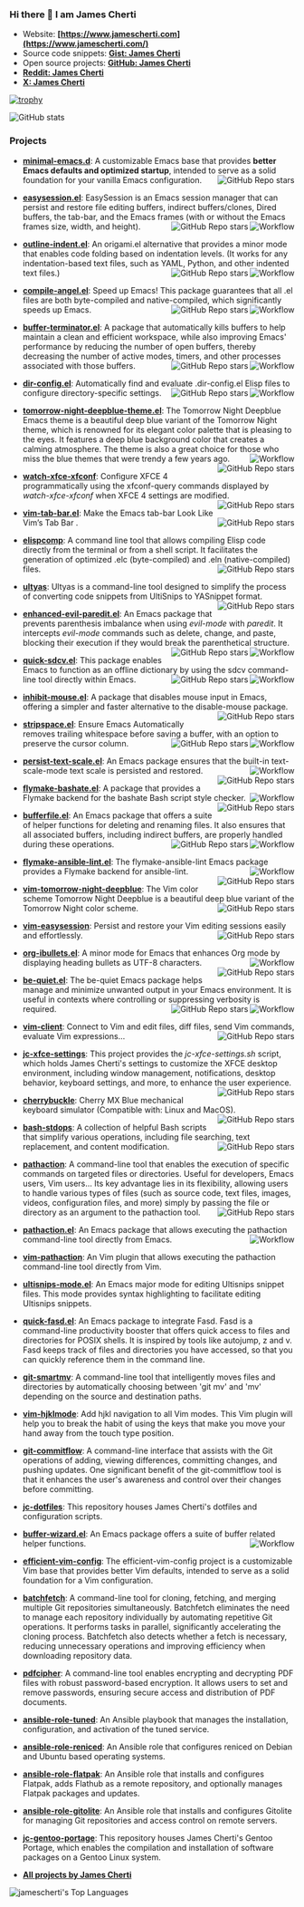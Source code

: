 ### Hi there 👋 I am James Cherti

- Website: **[https://www.jamescherti.com](https://www.jamescherti.com/)**
- Source code snippets: **[Gist: James Cherti](https://gist.github.com/jamescherti)**
- Open source projects: **[GitHub: James Cherti](https://github.com/jamescherti)**
- **[Reddit: James Cherti](https://www.reddit.com/user/jamescherti/)**
- **[X: James Cherti](https://x.com/jamescherti)**

[![trophy](https://github-profile-trophy.vercel.app/?username=jamescherti&title=Stars,Commits,Repositories,PullRequest&theme=flat)](https://github.com/ryo-ma/github-profile-trophy)

![GitHub stats](https://github-readme-stats.vercel.app/api?username=jamescherti&show_icons=true&theme=default)

### Projects

- **[minimal-emacs.d](https://github.com/jamescherti/minimal-emacs.d)**: A customizable Emacs base that provides **better Emacs defaults and optimized startup**, intended to serve as a solid foundation for your vanilla Emacs configuration. <img align="right" alt="GitHub Repo stars" src="https://img.shields.io/github/stars/jamescherti/minimal-emacs.d?style=social">

- **[easysession.el](https://github.com/jamescherti/easysession.el)**: EasySession is an Emacs session manager that can persist and restore file editing buffers, indirect buffers/clones, Dired buffers, the tab-bar, and the Emacs frames (with or without the Emacs frames size, width, and height). <img align="right" alt="Workflow" src="https://github.com/jamescherti/easysession.el/actions/workflows/ci.yml/badge.svg"> <img align="right" alt="GitHub Repo stars" src="https://img.shields.io/github/stars/jamescherti/easysession.el?style=social">

- **[outline-indent.el](https://github.com/jamescherti/outline-indent.el)**: An origami.el alternative that provides a minor mode that enables code folding based on indentation levels. (It works for any indentation-based text files, such as YAML, Python, and other indented text files.) <img align="right" alt="Workflow" src="https://github.com/jamescherti/outline-indent.el/actions/workflows/ci.yml/badge.svg"> <img align="right" alt="GitHub Repo stars" src="https://img.shields.io/github/stars/jamescherti/outline-indent.el?style=social">

- **[compile-angel.el](https://github.com/jamescherti/compile-angel.el)**: Speed up Emacs! This package guarantees that all .el files are both byte-compiled and native-compiled, which significantly speeds up Emacs. <img align="right" alt="Workflow" src="https://github.com/jamescherti/compile-angel.el/actions/workflows/ci.yml/badge.svg"> <img align="right" alt="GitHub Repo stars" src="https://img.shields.io/github/stars/jamescherti/compile-angel.el?style=social">

- **[buffer-terminator.el](https://github.com/jamescherti/buffer-terminator.el)**: A package that automatically kills buffers to help maintain a clean and efficient workspace, while also improving Emacs' performance by reducing the number of open buffers, thereby decreasing the number of active modes, timers, and other processes associated with those buffers. <img align="right" alt="Workflow" src="https://github.com/jamescherti/buffer-terminator.el/actions/workflows/ci.yml/badge.svg"> <img align="right" alt="GitHub Repo stars" src="https://img.shields.io/github/stars/jamescherti/buffer-terminator.el?style=social">

- **[dir-config.el](https://github.com/jamescherti/dir-config.el)**: Automatically find and evaluate .dir-config.el Elisp files to configure directory-specific settings. <img align="right" alt="Workflow" src="https://github.com/jamescherti/dir-config.el/actions/workflows/ci.yml/badge.svg"> <img align="right" alt="GitHub Repo stars" src="https://img.shields.io/github/stars/jamescherti/dir-config.el?style=social">

- **[tomorrow-night-deepblue-theme.el](https://github.com/jamescherti/tomorrow-night-deepblue-theme.el)**: The Tomorrow Night Deepblue Emacs theme is a beautiful deep blue variant of the Tomorrow Night theme, which is renowned for its elegant color palette that is pleasing to the eyes. It features a deep blue background color that creates a calming atmosphere. The theme is also a great choice for those who miss the blue themes that were trendy a few years ago. <img align="right" alt="Workflow" src="https://github.com/jamescherti/tomorrow-night-deepblue-theme.el/actions/workflows/ci.yml/badge.svg"> <img align="right" alt="GitHub Repo stars" src="https://img.shields.io/github/stars/jamescherti/tomorrow-night-deepblue-theme.el?style=social">

- **[watch-xfce-xfconf](https://github.com/jamescherti/watch-xfce-xfconf)**: Configure XFCE 4 programmatically using the xfconf-query commands displayed by *watch-xfce-xfconf* when XFCE 4 settings are modified. <img align="right" alt="GitHub Repo stars" src="https://img.shields.io/github/stars/jamescherti/watch-xfce-xfconf?style=social">

- **[vim-tab-bar.el](https://github.com/jamescherti/vim-tab-bar.el)**: Make the Emacs tab-bar Look Like Vim’s Tab Bar . <img align="right" alt="GitHub Repo stars" src="https://img.shields.io/github/stars/jamescherti/vim-tab-bar.el?style=social">

- **[elispcomp](https://github.com/jamescherti/elispcomp)**: A command line tool that allows compiling Elisp code directly from the terminal or from a shell script. It facilitates the generation of optimized .elc (byte-compiled) and .eln (native-compiled) files. <img align="right" alt="GitHub Repo stars" src="https://img.shields.io/github/stars/jamescherti/elispcomp?style=social">

- **[ultyas](https://github.com/jamescherti/ultyas)**: Ultyas is a command-line tool designed to simplify the process of converting code snippets from UltiSnips to YASnippet format. <img align="right" alt="GitHub Repo stars" src="https://img.shields.io/github/stars/jamescherti/ultyas?style=social">

- **[enhanced-evil-paredit.el](https://github.com/jamescherti/enhanced-evil-paredit.el)**: An Emacs package that prevents parenthesis imbalance when using *evil-mode* with *paredit*. It intercepts *evil-mode* commands such as delete, change, and paste, blocking their execution if they would break the parenthetical structure. <img align="right" alt="Workflow" src="https://github.com/jamescherti/enhanced-evil-paredit.el/actions/workflows/ci.yml/badge.svg"> <img align="right" alt="GitHub Repo stars" src="https://img.shields.io/github/stars/jamescherti/enhanced-evil-paredit.el?style=social">

- **[quick-sdcv.el](https://github.com/jamescherti/quick-sdcv.el)**: This package enables Emacs to function as an offline dictionary by using the sdcv command-line tool directly within Emacs. <img align="right" alt="Workflow" src="https://github.com/jamescherti/quick-sdcv.el/actions/workflows/ci.yml/badge.svg"> <img align="right" alt="GitHub Repo stars" src="https://img.shields.io/github/stars/jamescherti/quick-sdcv.el?style=social">

- **[inhibit-mouse.el](https://github.com/jamescherti/inhibit-mouse.el)**: A package that disables mouse input in Emacs, offering a simpler and faster alternative to the disable-mouse package. <img align="right" alt="GitHub Repo stars" src="https://img.shields.io/github/stars/jamescherti/inhibit-mouse.el?style=social">

- **[stripspace.el](https://github.com/jamescherti/stripspace.el)**: Ensure Emacs Automatically removes trailing whitespace before saving a buffer, with an option to preserve the cursor column. <img align="right" alt="Workflow" src="https://github.com/jamescherti/stripspace.el/actions/workflows/ci.yml/badge.svg"> <img align="right" alt="GitHub Repo stars" src="https://img.shields.io/github/stars/jamescherti/stripspace.el?style=social">

- **[persist-text-scale.el](https://github.com/jamescherti/persist-text-scale.el)**: An Emacs package ensures that the built-in text-scale-mode text scale is persisted and restored. <img align="right" alt="Workflow" src="https://github.com/jamescherti/persist-text-scale.el/actions/workflows/ci.yml/badge.svg"> <img align="right" alt="GitHub Repo stars" src="https://img.shields.io/github/stars/jamescherti/persist-text-scale.el?style=social">

- **[flymake-bashate.el](https://github.com/jamescherti/flymake-bashate.el)**: A package that provides a Flymake backend for the bashate Bash script style checker. <img align="right" alt="Workflow" src="https://github.com/jamescherti/flymake-bashate.el/actions/workflows/ci.yml/badge.svg"> <img align="right" alt="GitHub Repo stars" src="https://img.shields.io/github/stars/jamescherti/flymake-bashate.el?style=social">

- **[bufferfile.el](https://github.com/jamescherti/bufferfile.el)**: An Emacs package that offers a suite of helper functions for deleting and renaming files. It also ensures that all associated buffers, including indirect buffers, are properly handled during these operations. <img align="right" alt="Workflow" src="https://github.com/jamescherti/bufferfile.el/actions/workflows/ci.yml/badge.svg"> <img align="right" alt="GitHub Repo stars" src="https://img.shields.io/github/stars/jamescherti/bufferfile.el?style=social">

- **[flymake-ansible-lint.el](https://github.com/jamescherti/flymake-ansible-lint.el)**: The flymake-ansible-lint Emacs package provides a Flymake backend for ansible-lint. <img align="right" alt="Workflow" src="https://github.com/jamescherti/flymake-ansible-lint.el/actions/workflows/ci.yml/badge.svg"> <img align="right" alt="GitHub Repo stars" src="https://img.shields.io/github/stars/jamescherti/flymake-ansible-lint.el?style=social">

- **[vim-tomorrow-night-deepblue](https://github.com/jamescherti/vim-tomorrow-night-deepblue)**: The Vim color scheme Tomorrow Night Deepblue is a beautiful deep blue variant of the Tomorrow Night color scheme. <img align="right" alt="GitHub Repo stars" src="https://img.shields.io/github/stars/jamescherti/vim-tomorrow-night-deepblue?style=social">

- **[vim-easysession](https://github.com/jamescherti/vim-easysession)**: Persist and restore your Vim editing sessions easily and effortlessly. <img align="right" alt="GitHub Repo stars" src="https://img.shields.io/github/stars/jamescherti/vim-easysession?style=social">

- **[org-ibullets.el](https://github.com/jamescherti/org-ibullets.el)**: A minor mode for Emacs that enhances Org mode by displaying heading bullets as UTF-8 characters. <img align="right" alt="Workflow" src="https://github.com/jamescherti/org-ibullets.el/actions/workflows/ci.yml/badge.svg"> <img align="right" alt="GitHub Repo stars" src="https://img.shields.io/github/stars/jamescherti/org-ibullets.el?style=social">

- **[be-quiet.el](https://github.com/jamescherti/be-quiet.el)**: The be-quiet Emacs package helps manage and minimize unwanted output in your Emacs environment. It is useful in contexts where controlling or suppressing verbosity is required. <img align="right" alt="Workflow" src="https://github.com/jamescherti/be-quiet.el/actions/workflows/ci.yml/badge.svg"> <img align="right" alt="GitHub Repo stars" src="https://img.shields.io/github/stars/jamescherti/be-quiet.el?style=social">

- **[vim-client](https://github.com/jamescherti/vim-client)**: Connect to Vim and edit files, diff files, send Vim commands, evaluate Vim expressions... <img align="right" alt="GitHub Repo stars" src="https://img.shields.io/github/stars/jamescherti/vim-client?style=social">

- **[jc-xfce-settings](https://github.com/jamescherti/jc-xfce-settings)**: This project provides the *jc-xfce-settings.sh* script, which holds James Cherti's settings to customize the XFCE desktop environment, including window management, notifications, desktop behavior, keyboard settings, and more, to enhance the user experience. <img align="right" alt="GitHub Repo stars" src="https://img.shields.io/github/stars/jamescherti/jc-xfce-settings?style=social">

- **[cherrybuckle](https://github.com/jamescherti/cherrybuckle)**: Cherry MX Blue mechanical keyboard simulator (Compatible with: Linux and MacOS). <img align="right" alt="GitHub Repo stars" src="https://img.shields.io/github/stars/jamescherti/cherrybuckle?style=social">

- **[bash-stdops](https://github.com/jamescherti/bash-stdops)**: A collection of helpful Bash scripts that simplify various operations, including file searching, text replacement, and content modification. <img align="right" alt="GitHub Repo stars" src="https://img.shields.io/github/stars/jamescherti/bash-stdops?style=social">

- **[pathaction](https://github.com/jamescherti/pathaction)**: A command-line tool that enables the execution of specific commands on targeted files or directories. Useful for developers, Emacs users, Vim users... Its key advantage lies in its flexibility, allowing users to handle various types of files (such as source code, text files, images, videos, configuration files, and more) simply by passing the file or directory as an argument to the pathaction tool. <img align="right" alt="GitHub Repo stars" src="https://img.shields.io/github/stars/jamescherti/pathaction?style=social">

- **[pathaction.el](https://github.com/jamescherti/pathaction.el)**: An Emacs package that allows executing the pathaction command-line tool directly from Emacs. <img align="right" alt="Workflow" src="https://github.com/jamescherti/pathaction.el/actions/workflows/ci.yml/badge.svg">

- **[vim-pathaction](https://github.com/jamescherti/vim-pathaction)**: An Vim plugin that allows executing the pathaction command-line tool directly from Vim.

- **[ultisnips-mode.el](https://github.com/jamescherti/ultisnips-mode.el)**: An Emacs major mode for editing Ultisnips snippet files. This mode provides syntax highlighting to facilitate editing Ultisnips snippets.

- **[quick-fasd.el](https://github.com/jamescherti/quick-fasd.el)**: An Emacs package to integrate Fasd. Fasd is a command-line productivity booster that offers quick access to files and directories for POSIX shells. It is inspired by tools like autojump, z and v. Fasd keeps track of files and directories you have accessed, so that you can quickly reference them in the command line.

- **[git-smartmv](https://github.com/jamescherti/git-smartmv)**: A command-line tool that intelligently moves files and directories by automatically choosing between 'git mv' and 'mv' depending on the source and destination paths.

- **[vim-hjklmode](https://github.com/jamescherti/vim-hjklmode)**: Add hjkl navigation to all Vim modes. This Vim plugin will help you to break the habit of using the keys that make you move your hand away from the touch type position.

- **[git-commitflow](https://github.com/jamescherti/git-commitflow)**: A command-line interface that assists with the Git operations of adding, viewing differences, committing changes, and pushing updates. One significant benefit of the git-commitflow tool is that it enhances the user's awareness and control over their changes before committing.

- **[jc-dotfiles](https://github.com/jamescherti/jc-dotfiles)**: This repository houses James Cherti's dotfiles and configuration scripts.

- **[buffer-wizard.el](https://github.com/jamescherti/buffer-wizard.el)**: An Emacs package offers a suite of buffer related helper functions. <img align="right" alt="Workflow" src="https://github.com/jamescherti/buffer-wizard.el/actions/workflows/ci.yml/badge.svg">

- **[efficient-vim-config](https://github.com/jamescherti/efficient-vim-config)**: The efficient-vim-config project is a customizable Vim base that provides better Vim defaults, intended to serve as a solid foundation for a Vim configuration.

- **[batchfetch](https://github.com/jamescherti/batchfetch)**: A command-line tool for cloning, fetching, and merging multiple Git repositories simultaneously. Batchfetch eliminates the need to manage each repository individually by automating repetitive Git operations. It performs tasks in parallel, significantly accelerating the cloning process. Batchfetch also detects whether a fetch is necessary, reducing unnecessary operations and improving efficiency when downloading repository data.

- **[pdfcipher](https://github.com/jamescherti/pdfcipher)**: A command-line tool enables encrypting and decrypting PDF files with robust password-based encryption. It allows users to set and remove passwords, ensuring secure access and distribution of PDF documents.

- **[ansible-role-tuned](https://github.com/jamescherti/ansible-role-tuned)**: An Ansible playbook that manages the installation, configuration, and activation of the tuned service.

- **[ansible-role-reniced](https://github.com/jamescherti/ansible-role-reniced)**: An Ansible role that configures reniced on Debian and Ubuntu based operating systems.

- **[ansible-role-flatpak](https://github.com/jamescherti/ansible-role-flatpak)**: An Ansible role that installs and configures Flatpak, adds Flathub as a remote repository, and optionally manages Flatpak packages and updates.

- **[ansible-role-gitolite](https://github.com/jamescherti/ansible-role-gitolite)**: An Ansible role that installs and configures Gitolite for managing Git repositories and access control on remote servers.

- **[jc-gentoo-portage](https://github.com/jamescherti/jc-gentoo-portage)**: This repository houses James Cherti's Gentoo Portage, which enables the compilation and installation of software packages on a Gentoo Linux system.

- **[All projects by James Cherti](https://github.com/jamescherti?tab=repositories&q=&type=source&language=&sort=stargazers)**

![jamescherti's Top Languages](https://github-readme-stats.vercel.app/api/top-langs/?username=jamescherti&theme=default&show_icons=true&hide_border=true&layout=compact)

<div id="header" align="center">
<img src="https://komarev.com/ghpvc/?username=jamescherti&style=for-the-badge&color=orange" alt=""/>
</div>

